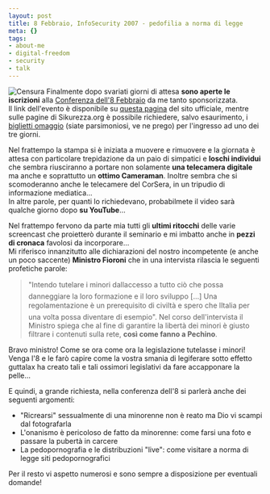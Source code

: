 ```yaml
--- 
layout: post
title: 8 Febbraio, InfoSecurity 2007 - pedofilia a norma di legge
meta: {}
tags: 
- about-me
- digital-freedom
- security
- talk
---
```

![Censura](http://fast.mgpf.it/banner_censura.png)
Finalmente dopo svariati giorni di attesa **sono aperte le iscrizioni** alla [Conferenza dell'8 Febbraio](http://www.lastknight.com/2007/01/18/8-febbraio-infosecurity-2007-come-eludere-i-controlli-di-polizia/) da me tanto sponsorizzata.  
Il link dell'evento è disponibile su [questa pagina](http://www.infosecurity.it/it/infosecurity.aspx?ID_Portale=Z6skuJTSHr%2fjF7janL35RA%3d%3d&ID_Pagina=fF%2b7etXTY34nfmtRTL8Shw%3d%3d&ID_MenuLvl1=mllS8ehP3VwfAOVCVR5ckw%3d%3d&ID_MenuLvl2=fF%2b7etXTY34nfmtRTL8Shw%3d%3d&ID_MenuLvl3=fPsJu6gF%2blBE8LaUGEMYLw%3d%3d&Lang=l51VDVQfL9BdevTm%2fsJx0Q%3d%3d&ID_Evento=5kv64ADy%2b0VjBeLMF0PzAA%3d%3d&ExtControl=FQQ52p7AGBUZth0l9Qw6MSOcqIebAeaBYiSFezT6eKEvZkQfILymgy7truUG7ii4) del sito ufficiale, mentre sulle pagine di Sikurezza.org è possibile richiedere, salvo esaurimento, i [biglietti omaggio](http://www.sikurezza.org/wiki/Risorse/Infosecurity07) (siate parsimoniosi, ve ne prego) per l'ingresso ad uno dei tre giorni.  
  
Nel frattempo la stampa si è iniziata a muovere e rimuovere e la giornata è attesa con particolare trepidazione da un paio di simpatici e **loschi individui** che sembra riusciranno a portare non solamente **una telecamera digitale** ma anche e soprattutto un **ottimo Cameraman**. Inoltre sembra che si scomoderanno anche le telecamere del CorSera, in un tripudio di informazione mediatica...  
In altre parole, per quanti lo richiedevano, probabilmete il video sarà qualche giorno dopo **su YouTube**...
  
Nel frattempo fervono da parte mia tutti gli **ultimi ritocchi** delle varie screencast che proietterò durante il seminario e mi imbatto anche in **pezzi di cronaca** favolosi da incorporare...  
Mi riferisco innanzitutto alle dichiarazioni del nostro incompetente (e anche un poco saccente) **Ministro Fioroni** che in una intervista rilascia le seguenti profetiche parole:
> "Intendo tutelare i minori dallaccesso a tutto ciò che possa danneggiare la loro formazione e il loro sviluppo [...] Una regolamentazione è un prerequisito di civiltà e spero che lItalia per una volta possa diventare di esempio". Nel corso dell'intervista il Ministro spiega che al fine di garantire la libertà dei minori è giusto filtrare i contenuti sulla rete, **così come fanno a Pechino**.  
  
Bravo ministro! Come se ora come ora la legislazione tutelasse i minori!  
Venga l'8 e le farò capire come la vostra smania di legiferare sotto effetto guttalax ha creato tali e tali ossimori legislativi da fare accapponare la pelle...  
  
E quindi, a grande richiesta, nella conferenza dell'8 si parlerà anche dei seguenti argomenti:
* "Ricrearsi" sessualmente di una minorenne non è reato ma Dio vi scampi dal fotografarla
* L'onanismo è pericoloso de fatto da minorenne: come farsi una foto e passare la pubertà in carcere
* La pedopornografia e le distribuzioni "live": come visitare a norma di legge siti pedopornografici  
  
Per il resto vi aspetto numerosi e sono sempre a disposizione per eventuali domande!
 
